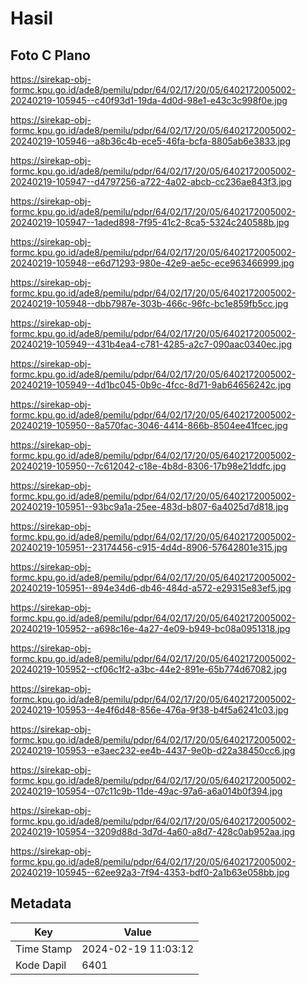 # Hasil

## Foto C Plano

https://sirekap-obj-formc.kpu.go.id/ade8/pemilu/pdpr/64/02/17/20/05/6402172005002-20240219-105945--c40f93d1-19da-4d0d-98e1-e43c3c998f0e.jpg

https://sirekap-obj-formc.kpu.go.id/ade8/pemilu/pdpr/64/02/17/20/05/6402172005002-20240219-105946--a8b36c4b-ece5-46fa-bcfa-8805ab6e3833.jpg

https://sirekap-obj-formc.kpu.go.id/ade8/pemilu/pdpr/64/02/17/20/05/6402172005002-20240219-105947--d4797256-a722-4a02-abcb-cc236ae843f3.jpg

https://sirekap-obj-formc.kpu.go.id/ade8/pemilu/pdpr/64/02/17/20/05/6402172005002-20240219-105947--1aded898-7f95-41c2-8ca5-5324c240588b.jpg

https://sirekap-obj-formc.kpu.go.id/ade8/pemilu/pdpr/64/02/17/20/05/6402172005002-20240219-105948--e6d71293-980e-42e9-ae5c-ece963466999.jpg

https://sirekap-obj-formc.kpu.go.id/ade8/pemilu/pdpr/64/02/17/20/05/6402172005002-20240219-105948--dbb7987e-303b-466c-96fc-bc1e859fb5cc.jpg

https://sirekap-obj-formc.kpu.go.id/ade8/pemilu/pdpr/64/02/17/20/05/6402172005002-20240219-105949--431b4ea4-c781-4285-a2c7-090aac0340ec.jpg

https://sirekap-obj-formc.kpu.go.id/ade8/pemilu/pdpr/64/02/17/20/05/6402172005002-20240219-105949--4d1bc045-0b9c-4fcc-8d71-9ab64656242c.jpg

https://sirekap-obj-formc.kpu.go.id/ade8/pemilu/pdpr/64/02/17/20/05/6402172005002-20240219-105950--8a570fac-3046-4414-866b-8504ee41fcec.jpg

https://sirekap-obj-formc.kpu.go.id/ade8/pemilu/pdpr/64/02/17/20/05/6402172005002-20240219-105950--7c612042-c18e-4b8d-8306-17b98e21ddfc.jpg

https://sirekap-obj-formc.kpu.go.id/ade8/pemilu/pdpr/64/02/17/20/05/6402172005002-20240219-105951--93bc9a1a-25ee-483d-b807-6a4025d7d818.jpg

https://sirekap-obj-formc.kpu.go.id/ade8/pemilu/pdpr/64/02/17/20/05/6402172005002-20240219-105951--23174456-c915-4d4d-8906-57642801e315.jpg

https://sirekap-obj-formc.kpu.go.id/ade8/pemilu/pdpr/64/02/17/20/05/6402172005002-20240219-105951--894e34d6-db46-484d-a572-e29315e83ef5.jpg

https://sirekap-obj-formc.kpu.go.id/ade8/pemilu/pdpr/64/02/17/20/05/6402172005002-20240219-105952--a698c16e-4a27-4e09-b949-bc08a0951318.jpg

https://sirekap-obj-formc.kpu.go.id/ade8/pemilu/pdpr/64/02/17/20/05/6402172005002-20240219-105952--cf06c1f2-a3bc-44e2-891e-65b774d67082.jpg

https://sirekap-obj-formc.kpu.go.id/ade8/pemilu/pdpr/64/02/17/20/05/6402172005002-20240219-105953--4e4f6d48-856e-476a-9f38-b4f5a6241c03.jpg

https://sirekap-obj-formc.kpu.go.id/ade8/pemilu/pdpr/64/02/17/20/05/6402172005002-20240219-105953--e3aec232-ee4b-4437-9e0b-d22a38450cc6.jpg

https://sirekap-obj-formc.kpu.go.id/ade8/pemilu/pdpr/64/02/17/20/05/6402172005002-20240219-105954--07c11c9b-11de-49ac-97a6-a6a014b0f394.jpg

https://sirekap-obj-formc.kpu.go.id/ade8/pemilu/pdpr/64/02/17/20/05/6402172005002-20240219-105954--3209d88d-3d7d-4a60-a8d7-428c0ab952aa.jpg

https://sirekap-obj-formc.kpu.go.id/ade8/pemilu/pdpr/64/02/17/20/05/6402172005002-20240219-105945--62ee92a3-7f94-4353-bdf0-2a1b63e058bb.jpg


## Metadata

| Key        | Value               |
| ---------- | ------------------- |
| Time Stamp | 2024-02-19 11:03:12 |
| Kode Dapil | 6401                |



